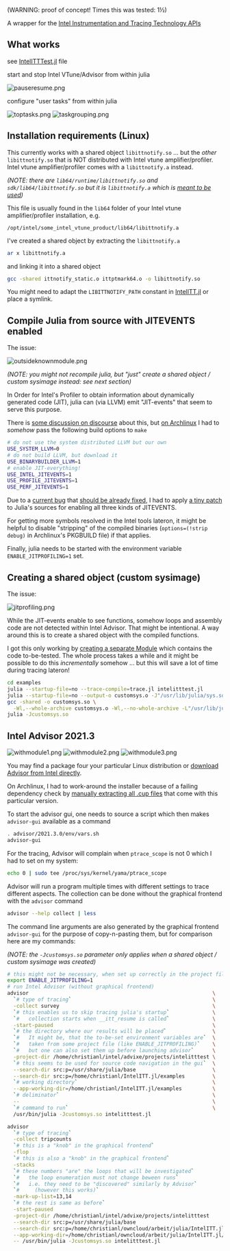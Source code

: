 
(WARNING: proof of concept! Times this was tested: 1½)

A wrapper for the [Intel Instrumentation and Tracing Technology APIs](https://software.intel.com/en-us/vtune-help-instrumentation-and-tracing-technology-apis)

## What works

see [IntelITTTest.jl](examples/IntelITTTest/src/IntelITTTest.jl) file

start and stop Intel VTune/Advisor from within julia

![pauseresume.png](pics/pauseresume.png)

configure "user tasks" from within julia

![toptasks.png](pics/toptasks.png)
![taskgrouping.png](pics/taskgrouping.png)

## Installation requirements (Linux)

This currently works with a shared object `libittnotify.so` ...  but the _other_ `libittnotify.so` that is NOT distributed with Intel vtune amplifier/profiler.
Intel vtune amplifier/profiler comes with a `libittnotify.a` instead.

_(NOTE: there are `lib64/runtime/libittnotify.so` and `sdk/lib64/libittnotify.so` but it is `libittnotify.a` which is [meant to be used](https://software.intel.com/content/www/us/en/develop/documentation/vtune-help/top/api-support/instrumentation-and-tracing-technology-apis/basic-usage-and-configuration/configuring-your-build-system.html))_

This file is usually found in the `lib64` folder of your Intel vtune amplifier/profiler installation, e.g.

```
/opt/intel/some_intel_vtune_product/lib64/libittnotify.a
```

I've created a shared object by extracting the `libittnotify.a`

```bash
ar x libittnotify.a
```

and linking it into a shared object

```bash
gcc -shared ittnotify_static.o ittptmark64.o -o libittnotify.so
```

You might need to adapt the `LIBITTNOTIFY_PATH` constant in [IntelITT.jl](src/IntelITT.jl) or place a symlink.

## Compile Julia from source with JITEVENTS enabled

The issue:

![outsideknownmodule.png](pics/outsideknownmodule.png)

_(NOTE: you might not recompile julia, but "just" create a shared object / custom sysimage instead: see next section)_

In Order for Intel's Profiler to obtain information about dynamically generated code (JIT), julia can (via LLVM) emit "JIT-events" that seem to serve this purpose.

There is [some discussion on discourse](https://discourse.julialang.org/t/using-the-intel-vtune-profiler-with-julia/34327) about this, but [on Archlinux](https://github.com/archlinux/svntogit-community/blob/7d96a4758ecd4ff1ff9a286d8f2f6feafcdf2065/trunk/PKGBUILD#L75) I had to _somehow_ pass the following build options to `make`

```bash
# do not use the system distributed LLVM but our own
USE_SYSTEM_LLVM=0
# do not build LLVM, but download it
USE_BINARYBUILDER_LLVM=1
# enable JIT-everything!
USE_INTEL_JITEVENTS=1
USE_PROFILE_JITEVENTS=1
USE_PERF_JITEVENTS=1
```

Due to a [current bug](https://discourse.julialang.org/t/compiling-fails-with-use-intel-jitevents-use-oprofile-jitevents-and-use-perf-jitevents-1/51274) that [should be already fixed](https://github.com/JuliaLang/julia/pull/38741), I had to apply [a tiny patch](jitprofiling.patch) to Julia's sources for enabling all three kinds of JITEVENTS.

For getting more symbols resolved in the Intel tools lateron, it might be helpful to disable "stripping" of the compiled binaries (`options=(!strip debug)` in Archlinux's PKGBUILD file) if that applies.

Finally, julia needs to be started with the environment variable `ENABLE_JITPROFILING=1` set.

## Creating a shared object (custom sysimage)

The issue:

![jitprofiling.png](pics/jitprofiling.png)

While the JIT-events enable to see functions, somehow loops and assembly code are not detected within Intel Advisor.
That might be intentional. A way around this is to create a shared object with the compiled functions.

I got this only working by [creating a separate Module](examples/IntelITTTest/src/IntelITTTest.jl) which contains the code to-be-tested.
The whole process takes a while and it might be possible to do this _incrementally_ somehow ... but this will save a lot of time during tracing lateron!

```bash
cd examples
julia --startup-file=no --trace-compile=trace.jl intelitttest.jl
julia --startup-file=no --output-o customsys.o -J"/usr/lib/julia/sys.so" custom_sysimage.jl
gcc -shared -o customsys.so \
  -Wl,--whole-archive customsys.o -Wl,--no-whole-archive -L"/usr/lib/julia/" -ljulia
julia -Jcustomsys.so
```

## Intel Advisor 2021.3

![withmodule1.png](pics/withmodule1.png)
![withmodule2.png](pics/withmodule2.png)
![withmodule3.png](pics/withmodule3.png)

You may find a package four your particular Linux distribution or [download Advisor from Intel directly](https://software.intel.com/content/www/us/en/develop/articles/oneapi-standalone-components.html#advisor).

On Archlinux, I had to work-around the installer because of a failing dependency check by [manually extracting all .cup files](https://community.intel.com/t5/Analyzers/disable-PreRequisite-install-check-nss-check-failed-libnss3-so/m-p/1303524/emcs_t/S2h8ZW1haWx8dG9waWNfc3Vic2NyaXB0aW9ufEtSWDJQMFM0QVI4MTVCfDEzMDM1MjR8U1VCU0NSSVBUSU9OU3xoSw#M21077) that come with this particular version.

To start the advisor gui, one needs to source a script which then makes `advisor-gui` available as a command

```bash
. advisor/2021.3.0/env/vars.sh
advisor-gui
```

For the tracing, Advisor will complain when `ptrace_scope` is not 0 which I had to set on my system:

```bash
echo 0 | sudo tee /proc/sys/kernel/yama/ptrace_scope
```

Advisor will run a program multiple times with different settings to trace different aspects.
The collection can be done without the graphical frontend with the `advisor` command

```bash
advisor --help collect | less
```

The command line arguments are also generated by the graphical frontend `advisor-gui` for the purpose of copy-n-pasting them, but for comparison here are my commands:

_(NOTE: the `-Jcustomsys.so` parameter only applies when a shared object / custom sysimage was created)_

```bash
# this might not be necessary, when set up correctly in the project file
export ENABLE_JITPROFILING=1
# run Intel Advisor (without graphical frontend)
advisor                                                            \
  `# type of tracing`                                              \
  -collect survey                                                  \
  `# this enables us to skip tracing julia's startup`              \
  `#   collection starts when __itt_resume is called`              \
  -start-paused                                                    \
  `# the directory where our results will be placed`               \
  `#   It might be, that the to-be-set environment variables are`  \
  `#   taken from some project file (like ENABLE_JITPROFILING)`    \
  `#   but one can also set them up before launching advisor`      \
  -project-dir /home/christianl/intel/advixe/projects/intelitttest \
  `# this seems to be used for source code navigation in the gui`  \
  --search-dir src:p=/usr/share/julia/base                         \
  --search-dir src:p=/home/christianl/IntelITT.jl/examples         \
  `# working directory`                                            \
  --app-working-dir=/home/christianl/IntelITT.jl/examples          \
  `# deliminator`                                                  \
  --                                                               \
  `# command to run`                                               \
  /usr/bin/julia -Jcustomsys.so intelitttest.jl
```

```bash
advisor                                                                          \
  `# type of tracing`                                                            \
  -collect tripcounts                                                            \
  `# this is a "knob" in the graphical frontend`                                 \
  -flop                                                                          \
  `# this is also a "knob" in the graphical frontend`                            \
  -stacks                                                                        \
  `# these numbers "are" the loops that will be investigated`                    \
  `#   the loop enumeration must not change beween runs`                         \
  `#   i.e. they need to be "discovered" similarly by Advisor`                   \
  `#     (however this works)`                                                   \
  -mark-up-list=13,14                                                            \
  `# the rest is same as before`                                                 \
  -start-paused                                                                  \
  -project-dir /home/christianl/intel/advixe/projects/intelitttest               \
  --search-dir src:p=/usr/share/julia/base                                       \
  --search-dir src:p=/home/christianl/owncloud/arbeit/julia/IntelITT.jl/examples \
  --app-working-dir=/home/christianl/owncloud/arbeit/julia/IntelITT.jl/examples  \
  -- /usr/bin/julia -Jcustomsys.so intelitttest.jl                               \
```